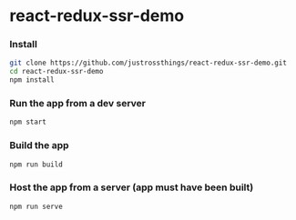 # react-redux-ssr-demo

### Install
```sh
git clone https://github.com/justrossthings/react-redux-ssr-demo.git
cd react-redux-ssr-demo
npm install
```

### Run the app from a dev server
```sh
npm start
```

### Build the app
```sh
npm run build
```

### Host the app from a server (app must have been built)
```sh
npm run serve
```

